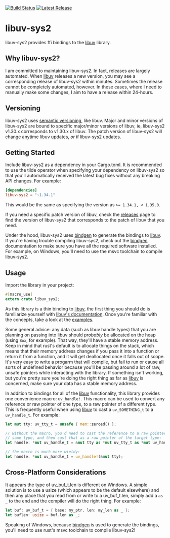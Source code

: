 [![Build Status](https://travis-ci.com/bmatcuk/libuv-sys.svg?branch=master)](https://travis-ci.com/bmatcuk/libuv-sys)
[![Latest Release](https://img.shields.io/crates/v/libuv-sys2)](https://crates.io/crates/libuv-sys2)

# libuv-sys2
libuv-sys2 provides ffi bindings to the [libuv] library.

## Why libuv-sys2?
I am committed to maintaining libuv-sys2. In fact, releases are largely
automated. When [libuv] releases a new version, you may see a corresponding
release of libuv-sys2 within minutes. Sometimes the release cannot be
completely automated, however. In these cases, where I need to manually make
some changes, I aim to have a release within 24-hours.

## Versioning
libuv-sys2 uses [semantic versioning], like libuv. Major and minor versions of
libuv-sys2 are bound to specific major/minor versions of libuv, ie, libuv-sys2
v1.30.x corresponds to v1.30.x of libuv. The patch version of libuv-sys2 will
change anytime libuv updates, _or_ if libuv-sys2 updates.

## Getting Started
Include libuv-sys2 as a dependency in your Cargo.toml. It is recommended to use
the tilde operator when specifying your dependency on libuv-sys2 so that you'll
automatically received the latest bug fixes without any breaking API changes.
For example:

```toml
[dependencies]
libuv-sys2 = "~1.34.1"
```

This would be the same as specifying the version as `>= 1.34.1, < 1.35.0`.

If you need a specific patch version of libuv, check the [releases] page to
find the version of libuv-sys2 that corresponds to the patch of libuv that you
need.

Under the hood, libuv-sys2 uses [bindgen] to generate the bindings to [libuv].
If you're having trouble compiling libuv-sys2, check out the [bindgen]
documentation to make sure you have all the required software installed. For
example, on Windows, you'll need to use the msvc toolchain to compile
libuv-sys2.

## Usage
Import the library in your project:

```rust
#[macro_use]
extern crate libuv_sys2;
```

As this library is a thin binding to [libuv], the first thing you should do is
familiarize yourself with [libuv's documentation]. Once you're familiar with
the concepts, take a look at the [examples].

Some general advice: any data (such as libuv handle types) that you are
planning on passing into libuv should _probably_ be allocated on the heap
(using `Box`, for example). That way, they'll have a stable memory address.
Keep in mind that rust's default is to allocate things on the stack, which
means that their memory address changes if you pass it into a function or
return it from a function, and it will get deallocated once it falls out of
scope. It's very easy to write a progarm that will compile, but fail to run or
cause all sorts of undefined behavior because you'll be passing around a lot of
raw, unsafe pointers while interacting with the library. If something isn't
working, but you're pretty sure you're doing the right thing as far as [libuv]
is concerned, make sure your data has a stable memory address.

In addition to bindings for all of the [libuv] functionality, this library
provides one convenience macro: `uv_handle!`. This macro can be used to convert
any reference or raw pointer of one type, to a raw pointer of a different type.
This is frequently useful when using [libuv] to cast a `uv_SOMETHING_t` to a
`uv_handle_t`. For example:

```rust
let mut tty: uv_tty_t = unsafe { mem::zeroed() };

// without the macro, you'd need to cast the reference to a raw pointer of the
// same type, and then cast that as a raw pointer of the target type:
let handle: *mut uv_handle_t = &mut tty as *mut uv_tty_t as *mut uv_handle_t;

// the macro is much more wieldy:
let handle: *mut uv_handle_t = uv_handle!(&mut tty);
```

## Cross-Platform Considerations
It appears the type of uv_buf_t.len is different on Windows. A simple solution
is to use a usize (which appears to be the default elsewhere) and then any
place that you read from or write to a uv_buf_t.len, simply add a `as _` to the
end and the compiler will do the right thing. For example:

```rust
let buf: uv_buf_t = { base: my_ptr, len: my_len as _ };
let buflen: usize = buf.len as _;
```

Speaking of Windows, because [bindgen] is used to generate the bindings, you'll
need to use rust's msvc toolchain to compile libuv-sys2!

[bindgen]: https://rust-lang.github.io/rust-bindgen/
[examples]: https://github.com/bmatcuk/libuv-sys/tree/master/examples
[libuv's documentation]: http://docs.libuv.org
[libuv]: https://libuv.org/
[releases]: https://github.com/bmatcuk/libuv-sys/releases
[semantic versioning]: https://semver.org/
